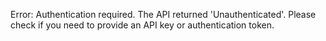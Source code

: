 Error: Authentication required. The API returned 'Unauthenticated'.
Please check if you need to provide an API key or authentication token.